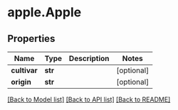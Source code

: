 # apple.Apple

## Properties
Name | Type | Description | Notes
------------ | ------------- | ------------- | -------------
**cultivar** | **str** |  | [optional] 
**origin** | **str** |  | [optional] 

[[Back to Model list]](../README.md#documentation-for-models) [[Back to API list]](../README.md#documentation-for-api-endpoints) [[Back to README]](../README.md)


